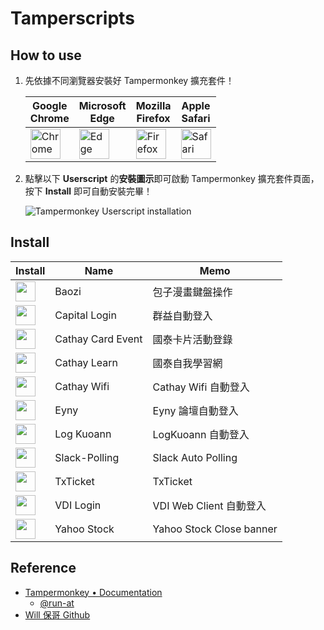# Tamperscripts

## How to use

1. 先依據不同瀏覽器安裝好 Tampermonkey 擴充套件！

    | Google<br>Chrome | Microsoft<br>Edge | Mozilla<br>Firefox | Apple<br>Safari |
    | --- | --- | --- | --- |
    | <a href="https://chrome.google.com/webstore/detail/tampermonkey/dhdgffkkebhmkfjojejmpbldmpobfkfo" target="_blank"><img src="https://user-images.githubusercontent.com/88981/220149382-8ffa83d5-8561-4dc9-929f-96cde2f6ed43.png" alt="Chrome" style="width:48px"></a> | <a href="https://microsoftedge.microsoft.com/addons/detail/tampermonkey/iikmkjmpaadaobahmlepeloendndfphd?hl=zh-TW" target="_blank"><img src="https://user-images.githubusercontent.com/88981/220149387-9e173b2c-b5f1-40bf-bdaf-c2f0d2bb5a6d.png" alt="Edge" style="width:48px"></a> | <a href="https://addons.mozilla.org/en-US/firefox/addon/tampermonkey/" target="_blank"><img src="https://user-images.githubusercontent.com/88981/220149390-50010c13-e3c8-4dc9-a120-e267fbcc1e73.png" alt="Firefox" style="width:48px"></a> | <a href="https://apps.apple.com/us/app/tampermonkey/id1482490089" target="_blank"><img src="https://user-images.githubusercontent.com/88981/220149393-374714eb-0d9e-4fe3-88d0-8195382cfe42.png" alt="Safari" style="width:48px"></a> |

1. 點擊以下 **Userscript** 的**安裝圖示**即可啟動 Tampermonkey 擴充套件頁面，按下 **Install** 即可自動安裝完畢！

    ![Tampermonkey Userscript installation](https://user-images.githubusercontent.com/88981/125022420-3baca180-e0af-11eb-9d37-7abad8bf96fa.jpg)

## Install

| Install | Name | Memo |
| --- | --- | --- |
|<a href="https://github.com/KuoAnn/TamperScripts/raw/main/src/baozi.user.js" target="_blank"><img src="https://user-images.githubusercontent.com/88981/169986095-a54f32bd-55a6-4de8-bad6-aa3b1874ce07.png" width="32"/></a>|Baozi|包子漫畫鍵盤操作|
|<a href="https://github.com/KuoAnn/TamperScripts/raw/main/src/CapitalLogin.user.js" target="_blank"><img src="https://user-images.githubusercontent.com/88981/169986095-a54f32bd-55a6-4de8-bad6-aa3b1874ce07.png" width="32"/></a>|Capital Login|群益自動登入|
|<a href="https://github.com/KuoAnn/TamperScripts/raw/main/src/CathayCardEvent.user.js" target="_blank"><img src="https://user-images.githubusercontent.com/88981/169986095-a54f32bd-55a6-4de8-bad6-aa3b1874ce07.png" width="32"/></a>|Cathay Card Event|國泰卡片活動登錄|
|<a href="https://github.com/KuoAnn/TamperScripts/raw/main/src/CathayLearn.user.js" target="_blank"><img src="https://user-images.githubusercontent.com/88981/169986095-a54f32bd-55a6-4de8-bad6-aa3b1874ce07.png" width="32"/></a>|Cathay Learn|國泰自我學習網|
|<a href="https://github.com/KuoAnn/TamperScripts/raw/main/src/CathayWifi.user.js" target="_blank"><img src="https://user-images.githubusercontent.com/88981/169986095-a54f32bd-55a6-4de8-bad6-aa3b1874ce07.png" width="32"/></a>|Cathay Wifi|Cathay Wifi 自動登入|
|<a href="https://github.com/KuoAnn/TamperScripts/raw/main/src/Eyny.user.js" target="_blank"><img src="https://user-images.githubusercontent.com/88981/169986095-a54f32bd-55a6-4de8-bad6-aa3b1874ce07.png" width="32"/></a>|Eyny|Eyny 論壇自動登入|
|<a href="https://github.com/KuoAnn/TamperScripts/raw/main/src/LogKuoann.user.js" target="_blank"><img src="https://user-images.githubusercontent.com/88981/169986095-a54f32bd-55a6-4de8-bad6-aa3b1874ce07.png" width="32"/></a>|Log Kuoann|LogKuoann 自動登入|
|<a href="https://github.com/KuoAnn/TamperScripts/raw/main/src/Slack-Polling.user.js" target="_blank"><img src="https://user-images.githubusercontent.com/88981/169986095-a54f32bd-55a6-4de8-bad6-aa3b1874ce07.png" width="32"/></a>|Slack-Polling|Slack Auto Polling|
|<a href="https://github.com/KuoAnn/TamperScripts/raw/main/src/TxTicket.user.js" target="_blank"><img src="https://user-images.githubusercontent.com/88981/169986095-a54f32bd-55a6-4de8-bad6-aa3b1874ce07.png" width="32"/></a>|TxTicket|TxTicket|
|<a href="https://github.com/KuoAnn/TamperScripts/raw/main/src/VDIAutoLogin.user.js" target="_blank"><img src="https://user-images.githubusercontent.com/88981/169986095-a54f32bd-55a6-4de8-bad6-aa3b1874ce07.png" width="32"/></a>|VDI Login|VDI Web Client 自動登入|
|<a href="https://github.com/KuoAnn/TamperScripts/raw/main/src/YahooStock.user.js" target="_blank"><img src="https://user-images.githubusercontent.com/88981/169986095-a54f32bd-55a6-4de8-bad6-aa3b1874ce07.png" width="32"/></a>|Yahoo Stock|Yahoo Stock Close banner|

## Reference

- [Tampermonkey • Documentation](https://www.tampermonkey.net/documentation.php)
  - [@run-at](https://www.tampermonkey.net/documentation.php#_run_at)
- [Will 保哥 Github](https://github.com/doggy8088/TamperScripts)
